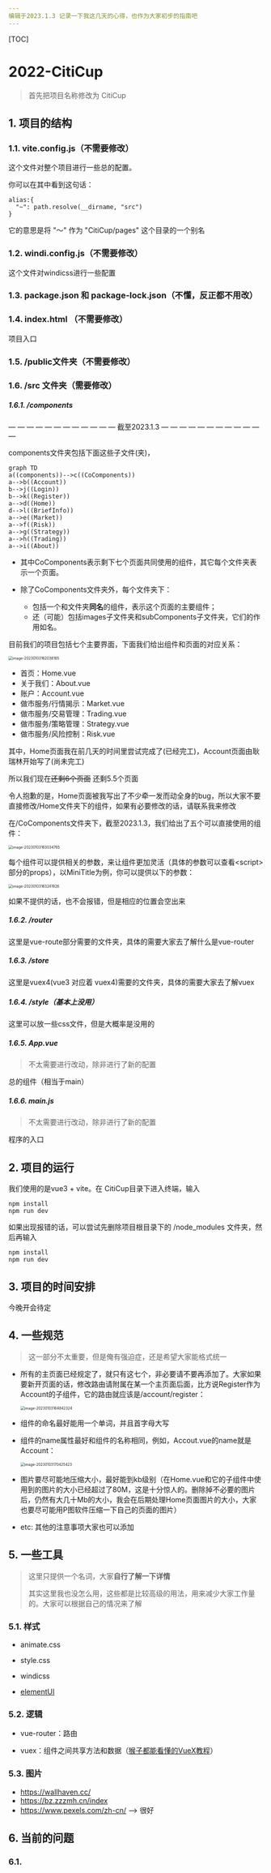 ```yaml
---
编辑于2023.1.3 记录一下我这几天的心得，也作为大家初步的指南吧
---
```


[TOC]



# 2022-CitiCup

> 首先把项目名称修改为 CitiCup



## 1. 项目的结构

### 1.1. vite.config.js（不需要修改）

这个文件对整个项目进行一些总的配置。

你可以在其中看到这句话：

```vue
alias:{
  "~": path.resolve(__dirname, "src")
}
```

它的意思是将 "～" 作为 "CitiCup/pages" 这个目录的一个别名

### 1.2. windi.config.js（不需要修改）

这个文件对windicss进行一些配置



### 1.3. package.json 和 package-lock.json（不懂，反正都不用改）

### 1.4. index.html （不需要修改）

项目入口

### 1.5. /public文件夹（不需要修改）

### 1.6. /src 文件夹（需要修改）

##### 1.6.1. /components

— — — — — — — — — — — —          截至2023.1.3                 — — — — — — — — — — — —

components文件夹包括下面这些子文件(夹)，

```mermaid
graph TD
a((components))-->c((CoComponents))
a-->b((Account))
b-->j((Login))
b-->k((Register))
a-->d((Home))
d-->l((BriefInfo))
a-->e((Market))
a-->f((Risk))
a-->g((Strategy))
a-->h((Trading))
a-->i((About))
```
- 其中CoComponents表示剩下七个页面共同使用的组件，其它每个文件夹表示一个页面。

- 除了CoComponents文件夹外，每个文件夹下：
  - 包括一个和文件夹**同名**的组件，表示这个页面的主要组件；
  - 还（可能）包括images子文件夹和subComponents子文件夹，它们的作用如名。

目前我们的项目包括七个主要界面，下面我们给出组件和页面的对应关系：

<img src="https://naturalifica.oss-cn-nanjing.aliyuncs.com/~/Users/wuchentian/SoloLearning/Blog/source/imgsimage-20230103162038165.png" alt="image-20230103162038165" style="zoom:50%;" />

- 首页：Home.vue
- 关于我们：About.vue
- 账户：Account.vue
- 做市服务/行情揭示：Market.vue
- 做市服务/交易管理：Trading.vue
- 做市服务/策略管理：Strategy.vue
- 做市服务/风险控制：Risk.vue



其中，Home页面我在前几天的时间里尝试完成了(已经完工)，Account页面由耿瑞林开始写了(尚未完工)

所以我们现在~~还剩6个页面~~ 还剩5.5个页面

令人抱歉的是，Home页面被我写出了不少牵一发而动全身的bug，所以大家不要直接修改/Home文件夹下的组件，如果有必要修改的话，请联系我来修改

在/CoComponents文件夹下，截至2023.1.3，我们给出了五个可以直接使用的组件：

<img src="https://naturalifica.oss-cn-nanjing.aliyuncs.com/~/Users/wuchentian/SoloLearning/Blog/source/imgsimage-20230103163034765.png" alt="image-20230103163034765" style="zoom:50%;" />

每个组件可以提供相关的参数，来让组件更加灵活（具体的参数可以查看\<script>部分的props），以MiniTitle为例，你可以提供以下的参数：

<img src="https://naturalifica.oss-cn-nanjing.aliyuncs.com/~/Users/wuchentian/SoloLearning/Blog/source/imgsimage-20230103163241926.png" alt="image-20230103163241926" style="zoom:50%;" />

如果不提供的话，也不会报错，但是相应的位置会空出来



##### 1.6.2. /router

这里是vue-route部分需要的文件夹，具体的需要大家去了解什么是vue-router





##### 1.6.3. /store

这里是vuex4(vue3 对应着 vuex4)需要的文件夹，具体的需要大家去了解vuex



##### 1.6.4. /style（基本上没用）

这里可以放一些css文件，但是大概率是没用的



##### 1.6.5. App.vue

> 不太需要进行改动，除非进行了新的配置

总的组件（相当于main）



##### 1.6.6. main.js

> 不太需要进行改动，除非进行了新的配置

程序的入口

#### 

## 2. 项目的运行

我们使用的是vue3 + vite。在 CitiCup目录下进入终端，输入

```shell
npm install
npm run dev
```

如果出现报错的话，可以尝试先删除项目根目录下的 /node_modules 文件夹，然后再输入

```shell
npm install
npm run dev
```



## 3. 项目的时间安排

今晚开会待定







## 4. 一些规范

> 这一部分不太重要，但是俺有强迫症，还是希望大家能格式统一



- 所有的主页面已经规定了，就只有这七个，非必要请不要再添加了。大家如果要新开页面的话，修改路由请附属在某一个主页面后面，比方说Register作为Account的子组件，它的路由就应该是/account/register：

  

  <img src="https://naturalifica.oss-cn-nanjing.aliyuncs.com/~/Users/wuchentian/SoloLearning/Blog/source/imgsimage-20230103164842324.png" alt="image-20230103164842324" style="zoom:50%;" />

  

- 组件的命名最好能用一个单词，并且首字母大写

- 组件的name属性最好和组件的名称相同，例如，Accout.vue的name就是Account：

  

  <img src="https://naturalifica.oss-cn-nanjing.aliyuncs.com/~/Users/wuchentian/SoloLearning/Blog/source/imgsimage-20230103170425423.png" alt="image-20230103170425423" style="zoom:50%;" />

  

- 图片要尽可能地压缩大小，最好能到kb级别（在Home.vue和它的子组件中使用到的图片的大小已经超过了80M，这是十分惊人的。删除掉不必要的图片后，仍然有大几十Mb的大小，我会在后期处理Home页面图片的大小，大家也要尽可能用P图软件压缩一下自己的页面的图片）

- etc: 其他的注意事项大家也可以添加



## 5. 一些工具

> 这里只提供一个名词，大家**自行了解一下详情**
>
> 其实这里我也没怎么用，这些都是比较高级的用法，用来减少大家工作量的。大家可以根据自己的情况来了解



### 5.1. 样式

- animate.css
- style.css

- windicss

- [elementUI](https://element-plus.gitee.io/zh-CN/)



### 5.2. 逻辑

- vue-router：路由

- vuex：组件之间共享方法和数据（[猴子都能看懂的VueX教程](https://juejin.cn/post/6928468842377117709)）



### 5.3. 图片

- https://wallhaven.cc/
- https://bz.zzzmh.cn/index
- https://www.pexels.com/zh-cn/ --> 很好









## 6. 当前的问题
### 6.1. 



